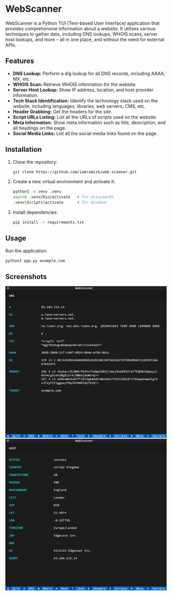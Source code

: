 # WebScanner

WebScanner is a Python TUI (Text-based User Interface) application that provides comprehensive information about a website. It utilises various techniques to gather data, including DNS lookups, WHOIS scans, server host lookups, and more – all in one place, and without the need for external APIs.

## Features

- **DNS Lookup:** Perform a dig lookup for all DNS records, including AAAA, MX, etc.
- **WHOIS Scan:** Retrieve WHOIS information for the website.
- **Server Host Lookup:** Show IP address, location, and host provider information.
- **Tech Stack Identification:** Identify the technology stack used on the website, including languages, libraries, web servers, CMS, etc.
- **Header Grabbing:** Get the headers for the site.
- **Script URLs Listing:** List all the URLs of scripts used on the website.
- **Meta Information:** Show meta information such as title, description, and all headings on the page.
- **Social Media Links:** List all the social media links found on the page.

## Installation

1. Clone the repository:

   ```bash
   git clone https://github.com/iamramizk/web-scanner.git
   ```

2. Create a new virtual environment and activate it:

   ```bash
   python3 -m venv .venv
   source .venv/bin/activate   # for Unix/macOS
   .venv\Scripts\activate      # for Windows
   ```

3. Install dependencies:

   ```bash
   pip install -r requirements.txt
   ```

## Usage
Run the application:

   ```bash
   python3 app.py example.com
   ```

## Screenshots

![Screenshot 1](.docs/screenshot1.jpg)
![Screenshot 1](.docs/screenshot2.jpg)
